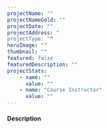 ```yaml
---
projectName: ""
projectNameGold: ""
projectDate: ""
projectAddress: "
projectType: ""
heroImage: ""
thumbnail: ""
featured: false
featuredDescription: ""
projectStats:
    - name: ""
      value: ""
    - name: "Course Instructor"
      value: ""
---
```

#### Description

